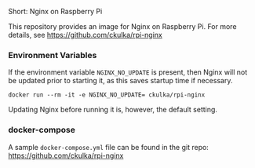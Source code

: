 Short: Nginx on Raspberry Pi


This repository provides an image for Nginx on Raspberry Pi.
For more details, see https://github.com/ckulka/rpi-nginx
 
### Environment Variables
If the environment variable ```NGINX_NO_UPDATE``` is present,  then Nginx will not be updated prior to starting it, as this  saves startup time if necessary. 
```
docker run --rm -it -e NGINX_NO_UPDATE= ckulka/rpi-nginx
```
Updating Nginx before running it is, however, the default setting.
 
### docker-compose
A sample ```docker-compose.yml``` file can be found in the git repo: https://github.com/ckulka/rpi-nginx
